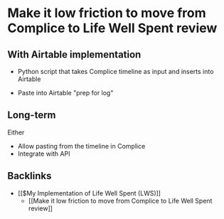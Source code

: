# Make it low friction to move from Complice to  Life Well Spent review
## With Airtable implementation
* Python script that takes Complice timeline as input and inserts into Airtable
+ Paste into Airtable "prep for log"


## Long-term
Either
* Allow pasting from the timeline in Complice
* Integrate with API

## Backlinks
* [[$My Implementation of Life Well Spent (LWS)]]
	* [[Make it low friction to move from Complice to  Life Well Spent review]]

<!-- {BearID:33D43759-B32E-41FC-A778-D956CF32C346-15261-000024F57AE215BF} -->
